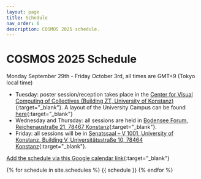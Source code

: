```yaml
---
layout: page
title: Schedule
nav_order: 6
description: COSMOS 2025 schedule.
---
```


# COSMOS 2025 Schedule
Monday September 29th - Friday October 3rd, all times are GMT+9 (Tokyo local time)


- Tuesday: poster session/reception takes place in the [Center for Visual Computing of Collectives (Building ZT, University of Konstanz)](https://goo.gl/maps/gGYv7CGg2KDfLRoV7){:target="_blank"}. A layout of the University Campus can be found [here](https://www.uni-konstanz.de/universitaet/ueber-die-universitaet-konstanz/anreise-lageplan-und-oeffnungszeiten/){:target="_blank"}
- Wednesday and Thursday: all sessions are held in [Bodensee Forum, Reichenaustraße 21, 78467 Konstanz](https://goo.gl/maps/g6SKWBJgQB63P3C97){:target="_blank"}. 
- Friday: all sessions will be in [Senatssaal – V 1001, University of Konstanz, Building V, Universitätsstraße 10, 78464 Konstanz](https://goo.gl/maps/xBWfyG9xpzuEFvHC9){:target="_blank"}. 

[Add the schedule via this Google calendar link](https://calendar.google.com/calendar/u/4?cid=Y29zbW9zLmtvbnN0YW56QGdtYWlsLmNvbQ){:target="_blank"}

{% for schedule in site.schedules %}
{{ schedule }}
{% endfor %}

